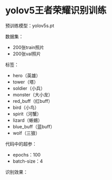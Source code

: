 # yolov5王者荣耀识别训练

预训练模型：yolov5s.pt

数据集：

* 200张train照片
* 200张val照片

标签：

* hero（英雄）
* tower（塔）
* soldier（小兵）
* monster（大小龙）
* red_buff（红buff）
* bird（小鸟）
* spirit（河蟹）
* lizard（蜥蜴）
* blue_buff（蓝buff）
* wolf（三狼）

代码中的超参：

* epochs：100
* batch-size：4

识别效果：